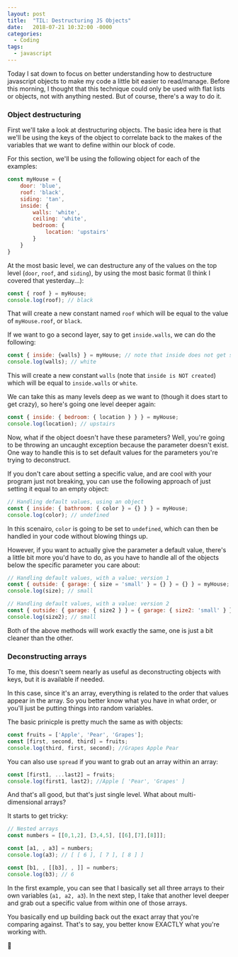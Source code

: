 ```yaml
---
layout: post
title:  "TIL: Destructuring JS Objects"
date:   2018-07-21 10:32:00 -0000
categories:
  - Coding
tags:
  - javascript
---
```

Today I sat down to focus on better understanding how to destructure javascript objects to make my code a little bit easier to read/manage. Before this morning, I thought that this technique could only be used with flat lists or objects, not with anything nested. But of course, there's a way to do it.

### Object destructuring
First we'll take a look at destructuring objects. The basic idea here is that we'll be using the keys of the object to correlate back to the makes of the variables that we want to define within our block of code.

For this section, we'll be using the following object for each of the examples:
```js
const myHouse = {
    door: 'blue',
    roof: 'black',
    siding: 'tan',
    inside: {
        walls: 'white',
        ceiling: 'white',
        bedroom: {
            location: 'upstairs'
        }
    }
}
```
At the most basic level, we can destructure any of the values on the top level (`door`, `roof`, and `siding`), by using the most basic format (I think I covered that yesterday...):
```js
const { roof } = myHouse; 
console.log(roof); // black
```
That will create a new constant named `roof` which will be equal to the value of `myHouse.roof`, or `black`.

If we want to go a second layer, say to get `inside.walls`, we can do the following:
```js
const { inside: {walls} } = myHouse; // note that inside does not get saved to variable, only walls
console.log(walls); // white
```
This will create a new constant `walls` (note that `inside is NOT created`) which will be equal to `inside.walls` or `white`.

We can take this as many levels deep as we want to (though it does start to get crazy), so here's going one level deeper again:
```js
const { inside: { bedroom: { location } } } = myHouse;
console.log(location); // upstairs
```

Now, what if the object doesn't have these parameters? Well, you're going to be throwing an uncaught exception because the parameter doesn't exist. One way to handle this is to set default values for the parameters you're trying to deconstruct.

If you don't care about setting a specific value, and are cool with your program just not breaking, you can use the following approach of just setting it equal to an empty object:
```js
// Handling default values, using an object
const { inside: { bathroom: { color } = {} } } = myHouse;
console.log(color); // undefined
```
In this scenairo, `color` is going to be set to `undefined`, which can then be handled in your code without blowing things up.

However, if you want to actually give the parameter a default value, there's a little bit more you'd have to do, as you have to handle all of the objects below the specific parameter you care about:
```js
// Handling default values, with a value: version 1
const { outside: { garage: { size = 'small' } = {} } = {} } = myHouse;
console.log(size); // small

// Handling default values, with a value: version 2
const { outside: { garage: { size2 } } = { garage: { size2: 'small' } } } = myHouse;
console.log(size2); // small
```
Both of the above methods will work exactly the same, one is just a bit cleaner than the other.

### Deconstructing arrays
To me, this doesn't seem nearly as useful as deconstructing objects with keys, but it is available if needed.

In this case, since it's an array, everything is related to the order that values appear in the array. So you better know what you have in what order, or you'll just be putting things into random variables.

The basic prinicple is pretty much the same as with objects:
```js
const fruits = ['Apple', 'Pear', 'Grapes'];
const [first, second, third] = fruits;
console.log(third, first, second); //Grapes Apple Pear
```

You can also use `spread` if you want to grab out an array within an array:
```js
const [first1, ...last2] = fruits;
console.log(first1, last2); //Apple [ 'Pear', 'Grapes' ]
```

And that's all good, but that's just single level. What about multi-dimensional arrays?

It starts to get tricky:
```js
// Nested arrays
const numbers = [[0,1,2], [3,4,5], [[6],[7],[8]]];

const [a1, , a3] = numbers;
console.log(a3); // [ [ 6 ], [ 7 ], [ 8 ] ]

const [b1, , [[b3], , ]] = numbers;
console.log(b3); // 6
```
In the first example, you can see that I basically set all three arrays to their own variables (`a1, a2, a3`). In the next step, I take that another level deeper and grab out a specific value from within one of those arrays.

You basically end up building back out the exact array that you're comparing against. That's to say, you better know EXACTLY what you're working with.

💚